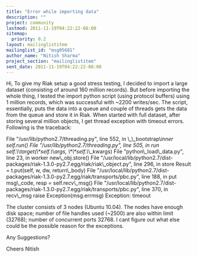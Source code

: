 ```yaml
---
title: "Error while importing data"
description: ""
project: community
lastmod: 2011-11-19T04:22:22-08:00
sitemap:
  priority: 0.2
layout: mailinglistitem
mailinglist_id: "msg05681"
author_name: "Nitish Sharma"
project_section: "mailinglistitem"
sent_date: 2011-11-19T04:22:22-08:00
---
```



Hi,
To give my Riak setup a good stress testing, I decided to import a large
dataset (consisting of around 160 million records). But before importing
the whole thing, I tested the import python script (using protocol buffers)
using 1 million records, which was successful with ~2200 writes/sec. The
script, essentially, puts the data into a queue and couple of threads gets
the data from the queue and store it in Riak.
When started with full dataset, after storing several million objects, I
get thread exception with timeout errors.
Following is the traceback:

 File "/usr/lib/python2.7/threading.py", line 552, in \\_\\_bootstrap\\_inner
 self.run()
 File "/usr/lib/python2.7/threading.py", line 505, in run
 self.\\_\\_target(\\*self.\\_\\_args, \\*\\*self.\\_\\_kwargs)
 File "python\\_load\\_data.py", line 23, in worker
 new\\_obj.store()
 File 
"/usr/local/lib/python2.7/dist-packages/riak-1.3.0-py2.7.egg/riak/riak\\_object.py",
line 296, in store
 Result = t.put(self, w, dw, return\\_body)
 File 
"/usr/local/lib/python2.7/dist-packages/riak-1.3.0-py2.7.egg/riak/transports/pbc.py",
line 188, in put
 msg\\_code, resp = self.recv\\_msg()
 File 
"/usr/local/lib/python2.7/dist-packages/riak-1.3.0-py2.7.egg/riak/transports/pbc.py",
line 370, in recv\\_msg
 raise Exception(msg.errmsg)
Exception: timeout

The cluster consists of 3 nodes (Ubuntu 10.04). The nodes have enough disk
space; number of file handles used (~2500) are also within limit (32768);
number of concurrent ports 32768. I cant figure out what else could be the
possible reason for the exceptions.

Any Suggestions?

Cheers
Nitish
